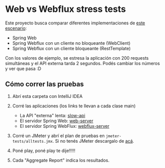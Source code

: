 # Web vs Webflux stress tests

Este proyecto busca comparar diferentes implementaciones de [este escenario](diagram.png): 
- Spring Web 
- Spring Webflux con un cliente no bloqueante (WebClient)
- Spring Webflux con un cliente bloqueante (RestTemplate)

Con los valores de ejemplo, se estresa la aplicación con 200 requests simultáneas y el API externa tarda 2 segundos. Podés cambiar los números y ver que pasa :D

## Cómo correr las pruebas
1. Abrí esta carpeta con IntelliJ IDEA
2. Corré las aplicaciones (los links te llevan a cada clase main)
    - La API "externa" lenta: [slow-api](slow-api/src/main/kotlin/com/example/slowapi/SlowApiApplication.kt)
    - El servidor Spring Web:  [web-server](web-server/src/main/kotlin/com/example/webserver/WebServerApplication.kt)
    - El servidor Spring WebFlux:  [webflux-server](webflux-server/src/main/kotlin/com/example/webfluxserver/WebfluxServerApplication.kt)
    
3. Corré un JMeter y abrí el plan de pruebas en `jmeter-tests/alltests.jmx`. Si no tenés JMeter descargalo de [acá](https://apache.dattatec.com//jmeter/binaries/apache-jmeter-5.4.zip).
4. Poné play, poné play te dije!!!!!
5. Cada "Aggregate Report" indica los resultados.